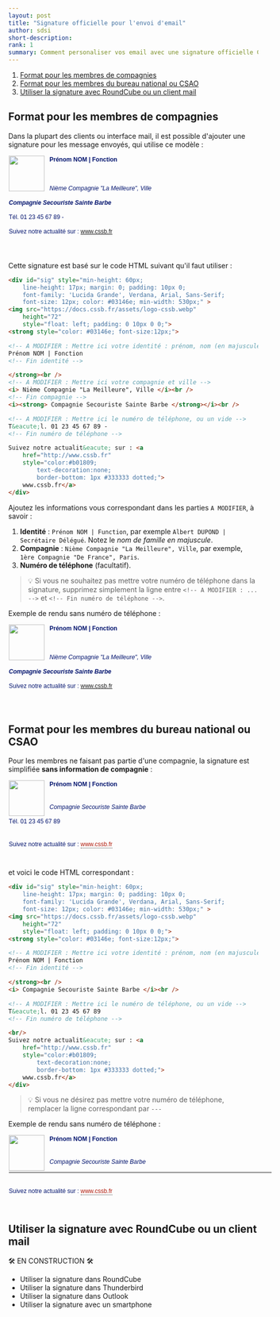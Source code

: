 ```yaml
---
layout: post
title: "Signature officielle pour l'envoi d'email"
author: sdsi
short-description: 
rank: 1
summary: Comment personaliser vos email avec une signature officielle CSSB
---
```


1. [Format pour les membres de compagnies](#format-pour-les-membres-de-compagnies)
2. [Format pour les membres du bureau national ou CSAO](#format-pour-les-membres-du-bureau-national-ou-csao)
3. [Utiliser la signature avec RoundCube ou un client mail](#utiliser-la-signature-avec-roundcube-ou-un-client-mail)

## Format pour les membres de compagnies

Dans la plupart des clients ou interface mail, il est possible d'ajouter une signature pour les message envoyés, qui utilise ce modèle :

<div style="min-height: 60px; 
	line-height: 17px; margin: 0; padding: 0px 0px 25px 1px; 
	font-family: 'Lucida Grande', Verdana, Arial, Sans-Serif; 
	font-size: 12px; color: #03146e; min-width: 530px;" >
<img src="https://docs.cssb.fr/assets/logo-cssb.webp" 
    height="72" 
    style="float: left; padding: 0 10px 0 0;">
<strong style="color: #03146e; font-size:12px;">

<!-- A MODIFIER : Mettre ici votre identité : prénom, nom (en majuscule) et votre fonction -->
Prénom NOM | Fonction
<!-- Fin identité -->

</strong><br />
<!-- A MODIFIER : Mettre ici votre compagnie et ville -->
<i> Nième Compagnie "La Meilleure", Ville </i><br />
<!-- Fin compagnie -->
<i><strong> Compagnie Secouriste Sainte Barbe </strong></i><br />

<!-- A MODIFIER : Mettre ici le numéro de téléphone, ou un vide -->
T&eacute;l. 01 23 45 67 89 -
<!-- Fin numéro de téléphone -->

Suivez notre actualit&eacute; sur : <a 
    href="http://www.cssb.fr" 
    style="color:#b01809; 
        text-decoration:none; 
        border-bottom: 1px #333333 dotted;">
    www.cssb.fr</a>
</div>


Cette signature est basé sur le code HTML suivant qu'il faut utiliser :


```html
<div id="sig" style="min-height: 60px; 
	line-height: 17px; margin: 0; padding: 10px 0; 
	font-family: 'Lucida Grande', Verdana, Arial, Sans-Serif; 
	font-size: 12px; color: #03146e; min-width: 530px;" >
<img src="https://docs.cssb.fr/assets/logo-cssb.webp" 
    height="72" 
    style="float: left; padding: 0 10px 0 0;">
<strong style="color: #03146e; font-size:12px;">

<!-- A MODIFIER : Mettre ici votre identité : prénom, nom (en majuscule) et votre fonction -->
Prénom NOM | Fonction
<!-- Fin identité -->

</strong><br />
<!-- A MODIFIER : Mettre ici votre compagnie et ville -->
<i> Nième Compagnie "La Meilleure", Ville </i><br />
<!-- Fin compagnie -->
<i><strong> Compagnie Secouriste Sainte Barbe </strong></i><br />

<!-- A MODIFIER : Mettre ici le numéro de téléphone, ou un vide -->
T&eacute;l. 01 23 45 67 89 -
<!-- Fin numéro de téléphone -->

Suivez notre actualit&eacute; sur : <a 
    href="http://www.cssb.fr" 
    style="color:#b01809; 
        text-decoration:none; 
        border-bottom: 1px #333333 dotted;">
    www.cssb.fr</a>
</div>
```

Ajoutez les informations vous correspondant dans les parties `A MODIFIER`, à savoir :

1. **Identité** : `Prénom NOM | Function`, par exemple `Albert DUPOND | Secrétaire Délégué`. Notez le _nom de famille en majuscule_.
2. **Compagnie** : `Nième Compagnie "La Meilleure", Ville`, par exemple, `1ère Compagnie "De France", Paris`.
3. **Numéro de téléphone** (facultatif). 

> :bulb: Si vous ne souhaitez pas mettre votre numéro de téléphone dans la signature, supprimez simplement la ligne entre `<!-- A MODIFIER : ... -->` et `<!-- Fin numéro de téléphone -->`.

Exemple de rendu sans numéro de téléphone :

<div style="min-height: 60px; 
	line-height: 17px; margin: 0; padding: 0px 0px 25px 1px; 
	font-family: 'Lucida Grande', Verdana, Arial, Sans-Serif; 
	font-size: 12px; color: #03146e; min-width: 530px;" >
<img src="https://docs.cssb.fr/assets/logo-cssb.webp" 
    height="72" 
    style="float: left; padding: 0 10px 0 0;">
<strong style="color: #03146e; font-size:12px;">

<!-- A MODIFIER : Mettre ici votre identité : prénom, nom (en majuscule) et votre fonction -->
Prénom NOM | Fonction
<!-- Fin identité -->

</strong><br />
<!-- A MODIFIER : Mettre ici votre compagnie et ville -->
<i> Nième Compagnie "La Meilleure", Ville </i><br />
<!-- Fin compagnie -->
<i><strong> Compagnie Secouriste Sainte Barbe </strong></i><br />

<!-- A MODIFIER : Mettre ici le numéro de téléphone, ou un vide -->
<!-- Fin numéro de téléphone -->

Suivez notre actualit&eacute; sur : <a 
    href="http://www.cssb.fr" 
    style="color:#b01809; 
        text-decoration:none; 
        border-bottom: 1px #333333 dotted;">
    www.cssb.fr</a>
</div>

## Format pour les membres du bureau national ou CSAO

Pour les membres ne faisant pas partie d'une compagnie, la signature est simplifiée **sans information de compagnie** :

<div id="sig" style="min-height: 60px; 
	line-height: 17px; margin: 0; padding: 0px 0px 25px 1px;; 
	font-family: 'Lucida Grande', Verdana, Arial, Sans-Serif; 
	font-size: 12px; color: #03146e; min-width: 530px;" >
<img src="https://docs.cssb.fr/assets/logo-cssb.webp" 
    height="72" 
    style="float: left; padding: 0 10px 0 0;">
<strong style="color: #03146e; font-size:12px;">

<!-- A MODIFIER : Mettre ici votre identité : prénom, nom (en majuscule) et votre fonction -->
Prénom NOM | Fonction
<!-- Fin identité -->

</strong><br />
<i> Compagnie Secouriste Sainte Barbe </i><br />

<!-- A MODIFIER : Mettre ici le numéro de téléphone, ou un vide -->
T&eacute;l. 01 23 45 67 89 
<!-- Fin numéro de téléphone -->

<br/>
Suivez notre actualit&eacute; sur : <a 
    href="http://www.cssb.fr" 
    style="color:#b01809; 
        text-decoration:none; 
        border-bottom: 1px #333333 dotted;">
    www.cssb.fr</a>
</div>

et voici le code HTML correspondant :

```html
<div id="sig" style="min-height: 60px; 
	line-height: 17px; margin: 0; padding: 10px 0; 
	font-family: 'Lucida Grande', Verdana, Arial, Sans-Serif; 
	font-size: 12px; color: #03146e; min-width: 530px;" >
<img src="https://docs.cssb.fr/assets/logo-cssb.webp" 
    height="72" 
    style="float: left; padding: 0 10px 0 0;">
<strong style="color: #03146e; font-size:12px;">

<!-- A MODIFIER : Mettre ici votre identité : prénom, nom (en majuscule) et votre fonction -->
Prénom NOM | Fonction
<!-- Fin identité -->

</strong><br />
<i> Compagnie Secouriste Sainte Barbe </i><br />

<!-- A MODIFIER : Mettre ici le numéro de téléphone, ou un vide -->
T&eacute;l. 01 23 45 67 89 
<!-- Fin numéro de téléphone -->

<br/>
Suivez notre actualit&eacute; sur : <a 
    href="http://www.cssb.fr" 
    style="color:#b01809; 
        text-decoration:none; 
        border-bottom: 1px #333333 dotted;">
    www.cssb.fr</a>
</div>
```
> :bulb: Si vous ne désirez pas mettre votre numéro de téléphone, remplacer la ligne correspondant par `---` 

Exemple de rendu sans numéro de téléphone :

<div id="sig" style="min-height: 60px; 
	line-height: 17px; margin: 0; padding: 0px 0px 25px 1px;
	font-family: 'Lucida Grande', Verdana, Arial, Sans-Serif; 
	font-size: 12px; color: #03146e; min-width: 530px;" >
<img src="https://docs.cssb.fr/assets/logo-cssb.webp" 
    height="72" 
    style="float: left; padding: 0 10px 0 0;">
<strong style="color: #03146e; font-size:12px;">

<!-- A MODIFIER : Mettre ici votre identité : prénom, nom (en majuscule) et votre fonction -->
Prénom NOM | Fonction
<!-- Fin identité -->

</strong><br />
<i> Compagnie Secouriste Sainte Barbe </i><br />

<!-- A MODIFIER : Mettre ici le numéro de téléphone, ou un vide -->
---
<!-- Fin numéro de téléphone -->
<br/>
Suivez notre actualit&eacute; sur : <a 
    href="http://www.cssb.fr" 
    style="color:#b01809; 
        text-decoration:none; 
        border-bottom: 1px #333333 dotted;">
    www.cssb.fr</a>
</div>

## Utiliser la signature avec RoundCube ou un client mail

:hammer_and_wrench: EN CONSTRUCTION :hammer_and_wrench:

- Utiliser la signature dans RoundCube
- Utiliser la signature dans Thunderbird
- Utiliser la signature dans Outlook
- Utiliser la signature avec un smartphone 